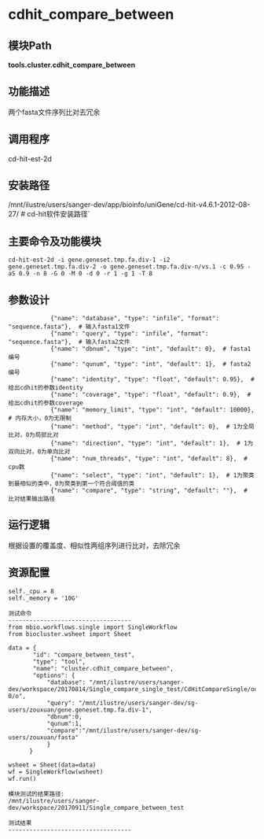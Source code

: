 cdhit_compare_between
==========================

模块Path
-----------

**tools.cluster.cdhit_compare_between**

功能描述
-----------------------------------

两个fasta文件序列比对去冗余

调用程序
-----------------------------------

cd-hit-est-2d

安装路径
-----------------------------------

/mnt/ilustre/users/sanger-dev/app/bioinfo/uniGene/cd-hit-v4.6.1-2012-08-27/ # cd-hit软件安装路径`



主要命令及功能模块
-----------------------------------

```
cd-hit-est-2d -i gene.geneset.tmp.fa.div-1 -i2 gene.geneset.tmp.fa.div-2 -o gene.geneset.tmp.fa.div-n/vs.1 -c 0.95 -aS 0.9 -n 8 -G 0 -M 0 -d 0 -r 1 -g 1 -T 8
```

参数设计
-----------------------------------

```
            {"name": "database", "type": "infile", "format": "sequence.fasta"},  # 输入fasta1文件
            {"name": "query", "type": "infile", "format": "sequence.fasta"},  # 输入fasta2文件
            {"name": "dbnum", "type": "int", "default": 0},  # fasta1编号
            {"name": "qunum", "type": "int", "default": 1},  # fasta2编号
            {"name": "identity", "type": "float", "default": 0.95},  # 给出cdhit的参数identity
            {"name": "coverage", "type": "float", "default": 0.9},  # 给出cdhit的参数coverage
            {"name": "memory_limit", "type": "int", "default": 10000},  # 内存大小，0为无限制
            {"name": "method", "type": "int", "default": 0},  # 1为全局比对，0为局部比对
            {"name": "direction", "type": "int", "default": 1},  # 1为双向比对，0为单向比对
            {"name": "num_threads", "type": "int", "default": 8},  # cpu数
            {"name": "select", "type": "int", "default": 1},  # 1为聚类到最相似的类中，0为聚类到第一个符合阈值的类
            {"name": "compare", "type": "string", "default": ""},  # 比对结果输出路径

```

运行逻辑
-----------------------------------

根据设置的覆盖度、相似性两组序列进行比对，去除冗余


资源配置
-----------------------------------

```
self._cpu = 8
self._memory = '10G'

测试命令
-----------------------------------
from mbio.workflows.single import SingleWorkflow
from biocluster.wsheet import Sheet

data = {
       "id": "compare_between_test",
       "type": "tool",
       "name": "cluster.cdhit_compare_between",
       "options": {
           "database": "/mnt/ilustre/users/sanger-dev/workspace/20170814/Single_compare_single_test/CdHitCompareSingle/output/gene.uniGeneset.fa.div-0/o",
           "query": "/mnt/ilustre/users/sanger-dev/sg-users/zouxuan/gene.geneset.tmp.fa.div-1",
           "dbnum":0,
           "qunum":1,
           "compare":"/mnt/ilustre/users/sanger-dev/sg-users/zouxuan/fasta"
           }
      }

wsheet = Sheet(data=data)
wf = SingleWorkflow(wsheet)
wf.run()

模块测试的结果路径:
/mnt/ilustre/users/sanger-dev/workspace/20170911/Single_compare_between_test

测试结果
-----------------------------------